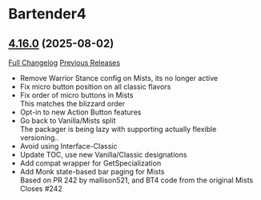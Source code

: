 # Bartender4

## [4.16.0](https://github.com/Nevcairiel/Bartender4/tree/4.16.0) (2025-08-02)
[Full Changelog](https://github.com/Nevcairiel/Bartender4/compare/4.15.10...4.16.0) [Previous Releases](https://github.com/Nevcairiel/Bartender4/releases)

- Remove Warrior Stance config on Mists, its no longer active  
- Fix micro button position on all classic flavors  
- Fix order of micro buttons in Mists  
    This matches the blizzard order  
- Opt-in to new Action Button features  
- Go back to Vanilla/Mists split  
    The packager is being lazy with supporting actually flexible  
    versioning..  
- Avoid using Interface-Classic  
- Update TOC, use new Vanilla/Classic designations  
- Add compat wrapper for GetSpecialization  
- Add Monk state-based bar paging for Mists  
    Based on PR 242 by mallison521, and BT4 code from the original Mists  
    Closes #242  
